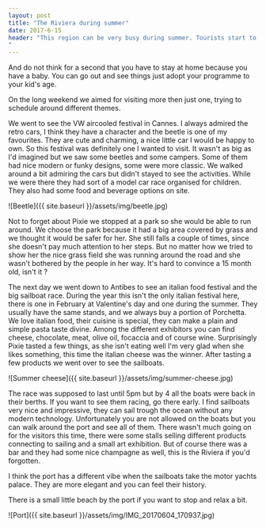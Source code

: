 ```yaml
---
layout: post
title: "The Riviera during summer"
date: 2017-6-15
header: "This region can be very busy during summer. Tourists start to arrive around the Cannes Festival and life never stops until September. For every weekend there is a festival you can visit, but to be more accurate there are many festivals running at the same time. Sometimes it's hard to decide which ones to visit.
"
---
```

And do not think for a second that you have to stay at home because you have a baby. You can go out and see things just adopt your programme to your kid's age.

On the long weekend we aimed for visiting more then just one, trying to schedule around different themes.

We went to see the VW aircooled festival in Cannes. I always admired the retro cars, I think they have a character and the beetle is one of my favourites. They are cute and charming, a nice little car I would be happy to own. So this festival was definitely one I wanted to visit. 
It wasn't as big as I'd imagined but we saw some beetles and some campers. Some of them had nice modern or funky designs, some were more classic. We walked around a bit admiring the cars but didn't stayed to see the activities. While we were there they had sort of a model car race organised for children. They also had some food and beverage options on site.

![Beetle]({{ site.baseurl }}/assets/img/beetle.jpg)

Not to forget about Pixie we stopped at a park so she would be able to run around.
We choose the park because it had a big area covered by grass and we thought it would be safer for her. She still falls a couple of times, since she doesn't pay much attention to her steps.
But no matter how we tried to show her the nice grass field she was running around the road and she wasn't bothered by the people in her way. 
It's hard to convince a 15 month old, isn't it ?

The next day we went down to Antibes to see an italian food festival and the big sailboat race.
During the year this isn't the only italian festival here, there is one in February at Valentine's day and one during the summer. They usually have the same stands, and we always buy a portion of Porchetta. 
We love italian food, their cuisine is special, they can make a plain and simple pasta taste divine. 
Among the different exhibitors you can find cheese, chocolate, meat, olive oil, focaccia and of course wine. 
Surprisingly Pixie tasted a few things, as she isn't eating well I'm very glad when she likes something, this time the italian cheese was the winner.
After tasting a few products we went over to see the sailboats.

![Summer cheese]({{ site.baseurl }}/assets/img/summer-cheese.jpg)

The race was supposed to last until 5pm but by 4 all the boats were back in their berths. If you want to see them racing, go there early.
I find sailboats very nice and impressive, they can sail trough the ocean without any modern technology.
Unfortunately you are not allowed on the boats but you can walk around the port and see all of them. 
There wasn't much going on for the visitors this time, there were some stalls selling different products connecting to sailing and a small art exhibition. But of course there was a bar and they had some nice champagne as well, this is the Riviera if you'd forgotten.

I think the port has a different vibe when the sailboats take the motor yachts palace. They are more elegant and you can feel their history.

There is a small little beach by the port if you want to stop and relax a bit.

![Port]({{ site.baseurl }}/assets/img/IMG_20170604_170937.jpg)
